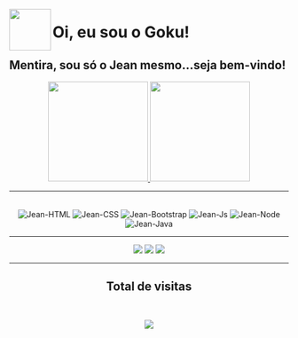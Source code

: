 <img src="https://user-images.githubusercontent.com/23384348/143138842-b1b85f14-7374-40f9-8962-3f8ec0914d40.png" align="left" height="75" width="75" ><h1> Oi, eu sou o Goku!</h1>
<h2> Mentira, sou só o Jean mesmo...seja bem-vindo! </h2>

<div align="center">
  <a href="https://github.com/jeansilvatech">
  <img height="180em" src="https://github-readme-stats.vercel.app/api?username=jeansilvatech&show_icons=true&text_color=FFFFFF&icon_color=FFFFFF&title_color=00FFFF&bg_color=000000&include_all_commits=true&count_private=true"/>
  <img height="180em" src="https://github-readme-stats.vercel.app/api/top-langs/?username=jeansilvatech&text_color=FFFFFF&icon_color=FFFFFF&title_color=00FFFF&bg_color=000000&layout=compact&langs_count=9"/>
  </a>
</div>
<hr>

<div align="center" style="display: inline_block"><br>
  <img align="center" title="HTML" alt="Jean-HTML" src="https://img.shields.io/badge/HTML5-E34F26?style=for-the-badge&logo=html5&logoColor=white">
  <img align="center" title="CSS" alt="Jean-CSS" src="https://img.shields.io/badge/CSS3-0070b8?style=for-the-badge&logo=css3&logoColor=white">
  <img align="center" title="Bootstrap" alt="Jean-Bootstrap" src="https://img.shields.io/badge/Bootstrap-8512f7?style=for-the-badge&logo=bootstrap&logoColor=white" />
  <img align="center" title="JavaScript" alt="Jean-Js" src="https://img.shields.io/badge/JavaScript-efd81d?style=for-the-badge&logo=javascript&logoColor=black">
  <img align="center" title="Java" alt="Jean-Node" src="https://img.shields.io/badge/Node.js-43853D?style=for-the-badge&logo=node.js&logoColor=white" />
  <img align="center" title="Java" alt="Jean-Java" src="https://img.shields.io/badge/Java-b07219?style=for-the-badge&logo=java&logoColor=white" />
</div>
<hr>
<div align="center">
  <a href="https://instagram.com/jeanpesil" target="_blank"><img src="https://img.shields.io/badge/-Instagram-%23000000?style=for-the-badge&logo=instagram&logoColor=white" target="_blank"></a>
  <a href = "mailto:jeanpsilva10@gmail.com"><img src="https://img.shields.io/badge/-Gmail-%23000000?style=for-the-badge&logo=gmail&logoColor=white" target="_blank"></a>
  <a href="https://www.linkedin.com/in/jeanpesil" target="_blank"><img src="https://img.shields.io/badge/-LinkedIn-%23000000?style=for-the-badge&logo=linkedin&logoColor=white" target="_blank"></a>  
</div>
 <hr>
 <h2 align="center"> Total de visitas </h2><br>
 <p align="center"> 
   <img alingn="center" src="https://profile-counter.glitch.me/jeanpsilva10/count.svg" />
 </p>
